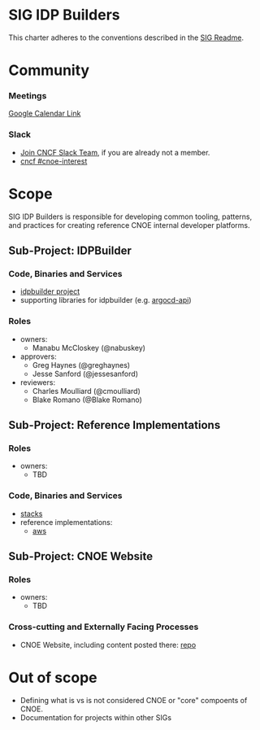 # SIG IDP Builders

This charter adheres to the conventions described in the [SIG Readme](../README.md).

# Community

### Meetings

[Google Calendar Link](https://calendar.google.com/calendar/u/0/embed?src=064a2adfce866ccb02e61663a09f99147f22f06374e7a8994066bdc81e066986@group.calendar.google.com&ctz=America/Los_Angeles)

### Slack
- [Join CNCF Slack Team](https://communityinviter.com/apps/cloud-native/cncf), if you are already not a member.
- [cncf #cnoe-interest](https://cloud-native.slack.com/archives/C0452H8NTNU)

# Scope

SIG IDP Builders is responsible for developing common tooling, patterns, and practices for creating reference CNOE internal developer platforms.

## Sub-Project: IDPBuilder

### Code, Binaries and Services

- [idpbuilder project](https://github.com/cnoe-io/idpbuilder)
- supporting libraries for idpbuilder (e.g. [argocd-api](https://github.com/cnoe-io/argocd-api))

### Roles

- owners:
  - Manabu McCloskey (@nabuskey)
- approvers:
  - Greg Haynes (@greghaynes)
  - Jesse Sanford (@jessesanford)
- reviewers:
  - Charles Moulliard (@cmoulliard)
  - Blake Romano (@Blake Romano)

## Sub-Project: Reference Implementations

### Roles

- owners:
  - TBD

### Code, Binaries and Services

- [stacks](https://github.com/cnoe-io/stacks)
- reference implementations:
  - [aws](https://github.com/cnoe-io/reference-implementation-aws)

## Sub-Project: CNOE Website

### Roles

- owners:
  - TBD

### Cross-cutting and Externally Facing Processes

- CNOE Website, including content posted there: [repo](https://github.com/cnoe-io/website)

# Out of scope

- Defining what is vs is not considered CNOE or "core" compoents of CNOE.
- Documentation for projects within other SIGs

